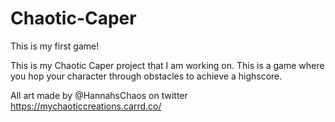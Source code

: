 # Chaotic-Caper
This is my first game!

This is my Chaotic Caper project that I am working on. This is a game where you hop your character through obstacles to achieve a highscore. 

All art made by @HannahsChaos on twitter https://mychaoticcreations.carrd.co/
